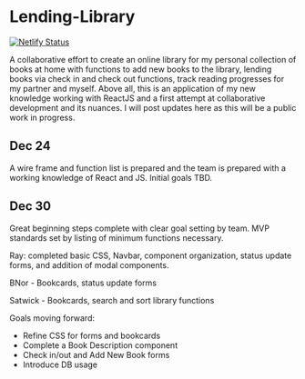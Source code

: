 # Lending-Library
[![Netlify Status](https://api.netlify.com/api/v1/badges/4bbec547-be25-4a72-aaf4-d0584c9633b7/deploy-status)](https://app.netlify.com/sites/lendinglibrarybythelads/deploys)


A collaborative effort to create an online library for my personal collection of books at home with functions to add new books to the library, lending books via check in 
and check out functions, track reading progresses for my partner and myself. Above all, this is an application of my new knowledge working with ReactJS and a first attempt
at collaborative development and its nuances. I will post updates here as this will be a public work in progress.

## Dec 24
A wire frame and function list is prepared and the team is prepared with a working knowledge of React and JS. Initial goals TBD.

## Dec 30
Great beginning steps complete with clear goal setting by team. MVP standards set by listing of minimum functions necessary. 

Ray: completed basic CSS, Navbar, component organization, status update forms, and addition of modal components.

BNor - Bookcards, status update forms

Satwick - Bookcards, search and sort library functions


Goals moving forward:
- Refine CSS for forms and bookcards
- Complete a Book Description component
- Check in/out and Add New Book forms
- Introduce DB usage
